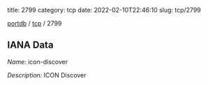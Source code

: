 title: 2799
category: tcp
date: 2022-02-10T22:46:10
slug: tcp/2799

[portdb](/) / [tcp](/category/tcp.html) / 2799


## IANA Data

_Name:_ icon-discover

_Description:_ ICON Discover

